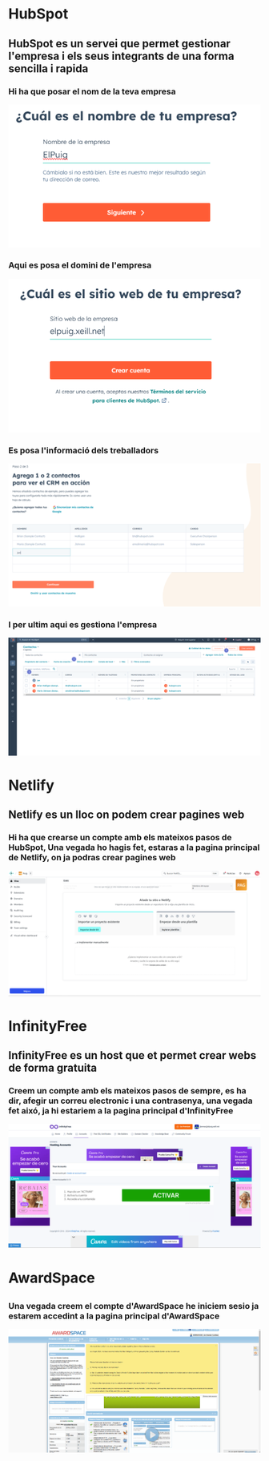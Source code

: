 # HubSpot

## HubSpot es un servei que permet gestionar l'empresa i els seus integrants de una forma sencilla i rapida

### Hi ha que posar el nom de la teva empresa

![](hubspot(2).png)

### Aqui es posa el domini de l'empresa

![](hubspot(3).png)

### Es posa l'informació dels treballadors

![](hubspot(4).png)

### I per ultim aqui es gestiona l'empresa

![](hubspot(1).png)


# Netlify

## Netlify es un lloc on podem crear pagines web

### Hi ha que crearse un compte amb els mateixos pasos de HubSpot, Una vegada ho hagis fet, estaras a la pagina principal de Netlify, on ja podras crear pagines web

![](netlify.png)


# InfinityFree

## InfinityFree es un host que et permet crear webs de forma gratuita

### Creem un compte amb els mateixos pasos de sempre, es ha dir, afegir un correu electronic i una contrasenya, una vegada fet aixó, ja hi estariem a la pagina principal d'InfinityFree

![](infinityfree.png)


# AwardSpace

##

### Una vegada creem el compte d'AwardSpace he iniciem sesio ja estarem accedint a la pagina principal d'AwardSpace

![](awardspace.png)

